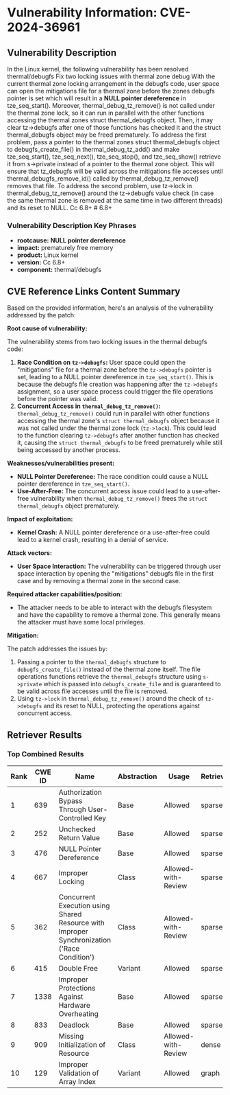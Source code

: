 # Vulnerability Information: CVE-2024-36961

## Vulnerability Description
In the Linux kernel, the following vulnerability has been resolved thermal/debugfs Fix two locking issues with thermal zone debug With the current thermal zone locking arrangement in the debugfs code, user space can open the mitigations file for a thermal zone before the zones debugfs pointer is set which will result in a **NULL pointer dereference** in tze_seq_start(). Moreover, thermal_debug_tz_remove() is not called under the thermal zone lock, so it can run in parallel with the other functions accessing the thermal zones struct thermal_debugfs object. Then, it may clear tz->debugfs after one of those functions has checked it and the struct thermal_debugfs object may be freed prematurely. To address the first problem, pass a pointer to the thermal zones struct thermal_debugfs object to debugfs_create_file() in thermal_debug_tz_add() and make tze_seq_start(), tze_seq_next(), tze_seq_stop(), and tze_seq_show() retrieve it from s->private instead of a pointer to the thermal zone object. This will ensure that tz_debugfs will be valid across the mitigations file accesses until thermal_debugfs_remove_id() called by thermal_debug_tz_remove() removes that file. To address the second problem, use tz->lock in thermal_debug_tz_remove() around the tz->debugfs value check (in case the same thermal zone is removed at the same time in two different threads) and its reset to NULL. Cc 6.8+ # 6.8+

### Vulnerability Description Key Phrases
- **rootcause:** **NULL pointer dereference**
- **impact:** prematurely free memory
- **product:** Linux kernel
- **version:** Cc 6.8+
- **component:** thermal/debugfs

## CVE Reference Links Content Summary
Based on the provided information, here's an analysis of the vulnerability addressed by the patch:

**Root cause of vulnerability:**

The vulnerability stems from two locking issues in the thermal debugfs code:
1.  **Race Condition on `tz->debugfs`:** User space could open the "mitigations" file for a thermal zone before the `tz->debugfs` pointer is set, leading to a NULL pointer dereference in `tze_seq_start()`. This is because the debugfs file creation was happening after the `tz->debugfs` assignment, so a user space process could trigger the file operations before the pointer was valid.
2. **Concurrent Access in `thermal_debug_tz_remove()`:** `thermal_debug_tz_remove()` could run in parallel with other functions accessing the thermal zone's `struct thermal_debugfs` object because it was not called under the thermal zone lock (`tz->lock`). This could lead to the function clearing `tz->debugfs` after another function has checked it, causing the `struct thermal_debugfs` to be freed prematurely while still being accessed by another process.

**Weaknesses/vulnerabilities present:**

*   **NULL Pointer Dereference:** The race condition could cause a NULL pointer dereference in `tze_seq_start()`.
*   **Use-After-Free:**  The concurrent access issue could lead to a use-after-free vulnerability when `thermal_debug_tz_remove()` frees the `struct thermal_debugfs` object prematurely.

**Impact of exploitation:**

*   **Kernel Crash:** A NULL pointer dereference or a use-after-free could lead to a kernel crash, resulting in a denial of service.

**Attack vectors:**

*   **User Space Interaction:** The vulnerability can be triggered through user space interaction by opening the "mitigations" debugfs file in the first case and by removing a thermal zone in the second case.

**Required attacker capabilities/position:**

*   The attacker needs to be able to interact with the debugfs filesystem and have the capability to remove a thermal zone. This generally means the attacker must have some local privileges.

**Mitigation:**

The patch addresses the issues by:
1.  Passing a pointer to the `thermal_debugfs` structure to `debugfs_create_file()` instead of the thermal zone itself. The file operations functions retrieve the `thermal_debugfs` structure using `s->private` which is passed into `debugfs_create_file` and is guaranteed to be valid across file accesses until the file is removed.
2.  Using `tz->lock` in `thermal_debug_tz_remove()` around the check of  `tz->debugfs` and its reset to NULL, protecting the operations against concurrent access.

## Retriever Results

### Top Combined Results

| Rank | CWE ID | Name | Abstraction | Usage  | Retrievers | Individual Scores |
|------|--------|------|-------------|-------|------------|-------------------|
| 1 | 639 | Authorization Bypass Through User-Controlled Key | Base | Allowed | sparse | 1.025 |
| 2 | 252 | Unchecked Return Value | Base | Allowed | sparse | 1.015 |
| 3 | 476 | NULL Pointer Dereference | Base | Allowed | sparse | 1.009 |
| 4 | 667 | Improper Locking | Class | Allowed-with-Review | sparse | 0.998 |
| 5 | 362 | Concurrent Execution using Shared Resource with Improper Synchronization ('Race Condition') | Class | Allowed-with-Review | sparse | 0.992 |
| 6 | 415 | Double Free | Variant | Allowed | sparse | 0.973 |
| 7 | 1338 | Improper Protections Against Hardware Overheating | Base | Allowed | sparse | 0.964 |
| 8 | 833 | Deadlock | Base | Allowed | sparse | 0.961 |
| 9 | 909 | Missing Initialization of Resource | Class | Allowed-with-Review | dense | 0.487 |
| 10 | 129 | Improper Validation of Array Index | Variant | Allowed | graph | 0.002 |

